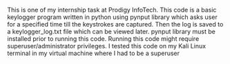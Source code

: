 This is one of my internship task at Prodigy InfoTech. This code is a basic keylogger program written in python using pynput library which asks user for a specified time till the keystrokes are captured. Then the log is saved to a keylogger_log.txt file which can be viewed later. pynput library must be installed prior to running this code. Running this code might require superuser/administrator privileges. I tested this code on my Kali Linux terminal in my virtual machine where I had to be a superuser
